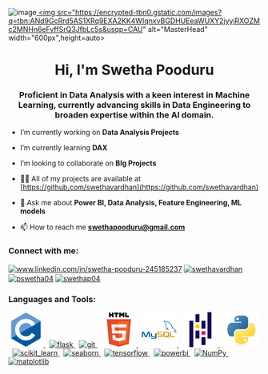 ![image](https://github.com/user-attachments/assets/48ec75f4-df90-481f-abd5-87016be078e8)<a href="https://rishavchanda.io">
  <img src="https://encrypted-tbn0.gstatic.com/images?q=tbn:ANd9GcRrd5AS1XRq9EXA2KK4WIqnxvBGDHUEeaWUXY2jyyjRXOZMc2MNHn6eFvffSrQ3JfbLc5s&usqp=CAU" alt="MasterHead" width="600px",height=auto>
</a>
<h1 align="center">Hi, I'm Swetha Pooduru</h1>
<h3 align="center">Proficient in Data Analysis with a keen interest in Machine Learning, currently advancing skills in Data Engineering to broaden expertise within the AI domain.</h3>


- I’m currently working on **Data Analysis Projects**

- I’m currently learning **DAX**

- I’m looking to collaborate on **BIg Projects**

- 👨‍💻 All of my projects are available at [https://github.com/swethavardhan](https://github.com/swethavardhan)

- 💬 Ask me about **Power BI, Data Analysis, Feature Engineering, ML models**

- 📫 How to reach me **swethapooduru@gmail.com**

<h3 align="left">Connect with me:</h3>
<p align="left">
<a href="https://linkedin.com/in/www.linkedin.com/in/swetha-pooduru-245185237" target="blank"><img align="center" src="https://raw.githubusercontent.com/rahuldkjain/github-profile-readme-generator/master/src/images/icons/Social/linked-in-alt.svg" alt="www.linkedin.com/in/swetha-pooduru-245185237" height="30" width="40" /></a>
<a href="https://kaggle.com/swethavardhan" target="blank"><img align="center" src="https://raw.githubusercontent.com/rahuldkjain/github-profile-readme-generator/master/src/images/icons/Social/kaggle.svg" alt="swethavardhan" height="30" width="40" /></a>
<a href="https://www.codechef.com/users/pswetha04" target="blank"><img align="center" src="https://cdn.jsdelivr.net/npm/simple-icons@3.1.0/icons/codechef.svg" alt="pswetha04" height="30" width="40" /></a>
<a href="https://www.leetcode.com/swethap04" target="blank"><img align="center" src="https://raw.githubusercontent.com/rahuldkjain/github-profile-readme-generator/master/src/images/icons/Social/leet-code.svg" alt="swethap04" height="30" width="40" /></a>
</p>

<h3 align="left">Languages and Tools:</h3>
<p align="left"> <a href="https://www.cprogramming.com/" target="_blank" rel="noreferrer"> <img src="https://raw.githubusercontent.com/devicons/devicon/master/icons/c/c-original.svg" alt="c" width="70" height="70"/> </a> &nbsp; <a href="https://flask.palletsprojects.com/" target="_blank" rel="noreferrer"> <img src="https://www.vectorlogo.zone/logos/pocoo_flask/pocoo_flask-icon.svg" alt="flask" width="70" height="70"/> </a> &nbsp; <a href="https://git-scm.com/" target="_blank" rel="noreferrer"> <img src="https://www.vectorlogo.zone/logos/git-scm/git-scm-icon.svg" alt="git" width="70" height="70"/> </a> &nbsp; <a href="https://www.w3.org/html/" target="_blank" rel="noreferrer"> <img src="https://raw.githubusercontent.com/devicons/devicon/master/icons/html5/html5-original-wordmark.svg" alt="html5" width="70" height="70"/> </a> &nbsp; <a href="https://www.mysql.com/" target="_blank" rel="noreferrer"> <img src="https://raw.githubusercontent.com/devicons/devicon/master/icons/mysql/mysql-original-wordmark.svg" alt="mysql" width="70" height="70"/> </a> &nbsp; <a href="https://pandas.pydata.org/" target="_blank" rel="noreferrer"> <img src="https://raw.githubusercontent.com/devicons/devicon/2ae2a900d2f041da66e950e4d48052658d850630/icons/pandas/pandas-original.svg" alt="pandas" width="70" height="70"/> </a> &nbsp; <a href="https://www.python.org" target="_blank" rel="noreferrer"> <img src="https://raw.githubusercontent.com/devicons/devicon/master/icons/python/python-original.svg" alt="python" width="70" height="70"/> </a> &nbsp; <a href="https://scikit-learn.org/" target="_blank" rel="noreferrer"> <img src="https://upload.wikimedia.org/wikipedia/commons/0/05/Scikit_learn_logo_small.svg" alt="scikit_learn" width="70" height="70"/> </a> &nbsp; <a href="https://seaborn.pydata.org/" target="_blank" rel="noreferrer"> <img src="https://seaborn.pydata.org/_images/logo-mark-lightbg.svg" alt="seaborn" width="70" height="70"/> </a> &nbsp; <a href="https://www.tensorflow.org" target="_blank" rel="noreferrer"> <img src="https://www.vectorlogo.zone/logos/tensorflow/tensorflow-icon.svg" alt="tensorflow" width="70" height="70"/> </a> &nbsp; <a href="https://app.powerbi.com" target="_blank" rel="noreferrer"> <img src="https://upload.wikimedia.org/wikipedia/commons/thumb/c/cf/New_Power_BI_Logo.svg/1024px-New_Power_BI_Logo.svg.png" alt="powerbi" width="70" height="70"/> </a> &nbsp; <a href="https://numpy.org" target="_blank" rel="noreferrer"> <img src="https://encrypted-tbn0.gstatic.com/images?q=tbn:ANd9GcQWLqnhRy_belSG-7_CcGy3hJ8FbQppOgMRpM4FJWP3Eg&s" alt="NumPy" width="70" height="70"/> </a> &nbsp; <a href="https://matplotlib.org" target="_blank" rel="noreferrer"> <img src="https://seeklogo.com/images/M/matplotlib-logo-7676870AC0-seeklogo.com.png" alt="matplotlib" width="70" height="70"/> </a> </p>




<!--<p><img align="center" src="https://github-readme-streak-stats.herokuapp.com/?user=swethavardhan&" alt="swethavardhan" /></p>-->
